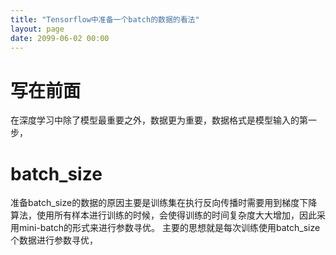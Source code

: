 ```yaml
---
title: "Tensorflow中准备一个batch的数据的看法"
layout: page
date: 2099-06-02 00:00
---
```


# 写在前面
在深度学习中除了模型最重要之外，数据更为重要，数据格式是模型输入的第一步，

# batch_size
准备batch_size的数据的原因主要是训练集在执行反向传播时需要用到梯度下降算法，使用所有样本进行训练的时候，会使得训练的时间复杂度大大增加，因此采用mini-batch的形式来进行参数寻优。
主要的思想就是每次训练使用batch_size个数据进行参数寻优，